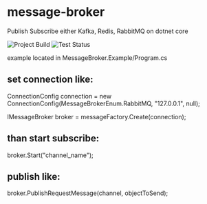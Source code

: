 # message-broker
Publish Subscribe either Kafka, Redis, RabbitMQ on dotnet core

<img src="https://ci.appveyor.com/api/projects/status/github/kusumandaru/message-broker?branch=master&svg=true" alt="Project Build">
<img src="https://ci.appveyor.com/api/projects/status/github/kusumandaru/message-broker?svg=true&passingText=Test%20-%20Passed" alt="Test Status">

example located in MessageBroker.Example/Program.cs

## set connection like:
ConnectionConfig connection = new ConnectionConfig(MessageBrokerEnum.RabbitMQ, "127.0.0.1", null);

IMessageBroker broker = messageFactory.Create(connection);

## than start subscribe:
broker.Start("channel_name");

## publish like: 
broker.PublishRequestMessage(channel, objectToSend);
